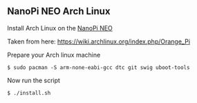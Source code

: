 NanoPi NEO Arch Linux
---------------------

Install Arch Linux on the [NanoPi NEO](http://wiki.friendlyarm.com/wiki/index.php/NanoPi_NEO)

Taken from here: https://wiki.archlinux.org/index.php/Orange_Pi

Prepare your Arch linux machine

    $ sudo pacman -S arm-none-eabi-gcc dtc git swig uboot-tools

Now run the script

    $ ./install.sh


